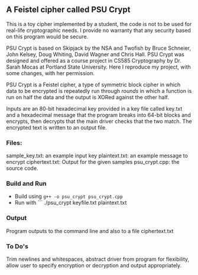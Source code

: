 ## A Feistel cipher called PSU Crypt

This is a toy cipher implemented by a student, the code is not to be used for
real-life cryptographic needs. I provide no warranty that any security based on
this program would be secure.

PSU Crypt is based on Skipjack by the NSA and Twofish by Bruce Schneier, John
Kelsey, Doug Whiting, David Wagner and Chris Hall. PSU Crypt was designed and
offered as a course project in CS585 Cryptography by Dr. Sarah Mocas at Portland
State University. Here I reproduce my project, with some changes, with her permission.

PSU Crypt is a Feistel cipher, a type of symmetric block cipher in which data to
be encrypted is repeatedly run through *rounds* in which a function is run on
half the data and the output is XORed against the other half.

Inputs are an 80-bit hexadecimal key provided in a key file called key.txt and a
hexadecimal message that the program breaks into 64-bit blocks and encrypts,
then decrypts that the main driver checks that the two match. The encrypted text
is written to an output file.

### Files:

sample_key.txt: an example input key
plaintext.txt: an example message to encrypt
ciphertext.txt: Output for the given samples
psu_crypt.cpp: the source code.

### Build and Run

- Build using ``` g++ -o psu_crypt psu_crypt.cpp ```
- Run with  ``` ./psu_crypt keyfile.txt plaintext.txt

### Output

Program outputs to the command line and also to a file ciphertext.txt


### To Do's

Trim newlines and whitespaces, abstract driver from program for flexibility,
allow user to specify encryption or decryption and output appropriately.
